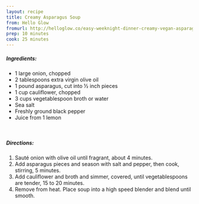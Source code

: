 ```yaml
---
layout: recipe
title: Creamy Asparagus Soup
from: Hello Glow
fromurl: http://helloglow.co/easy-weeknight-dinner-creamy-vegan-asparagus-soup/
prep: 10 minutes
cook: 25 minutes
---
```


##### Ingredients:

* 1 large onion, chopped
* 2 tablespoons extra virgin olive oil
* 1 pound asparagus, cut into ½ inch pieces
* 1 cup cauliflower, chopped
* 3 cups vegetablespoon broth or water
* Sea salt
* Freshly ground black pepper
* Juice from 1 lemon

<br>

##### Directions:

1. Sauté onion with olive oil until fragrant, about 4 minutes.
2. Add asparagus pieces and season with salt and pepper, then cook, stirring, 5 minutes.
3. Add cauliflower and broth and simmer, covered, until vegetablespoons are tender, 15 to 20 minutes.
4. Remove from heat. Place soup into a high speed blender and blend until smooth.

